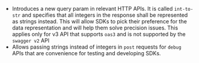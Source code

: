 * Introduces a new query param in relevant HTTP APIs. It is called
  `int-to-str` and specifies that all integers in the response shall be
  represented as strings instead. This will allow SDKs to pick their
  preference for the data representation and will help them solve precision
  issues. This applies only for v3 API that supports `oas3` and is not
  supported by the `swagger v2` API
* Allows passing strings instead of integers in `post` requests for `debug`
  APIs that are convenience for testing and developing SDKs. 
